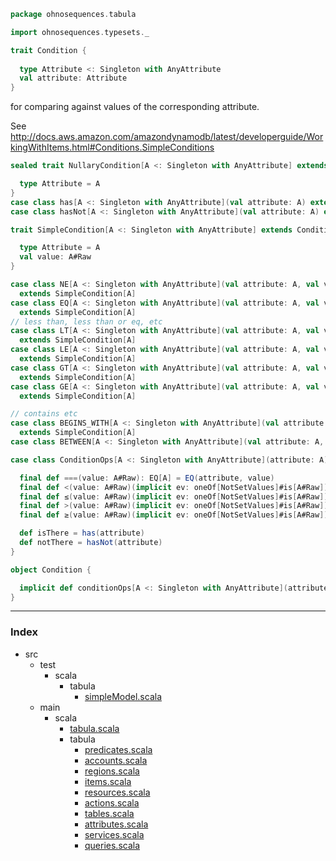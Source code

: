 
```scala
package ohnosequences.tabula

import ohnosequences.typesets._

trait Condition {
  
  type Attribute <: Singleton with AnyAttribute
  val attribute: Attribute
}
```


for comparing against values of the corresponding attribute.

See http://docs.aws.amazon.com/amazondynamodb/latest/developerguide/WorkingWithItems.html#Conditions.SimpleConditions


```scala
sealed trait NullaryCondition[A <: Singleton with AnyAttribute] extends Condition {

  type Attribute = A
}
case class has[A <: Singleton with AnyAttribute](val attribute: A) extends NullaryCondition[A] {}
case class hasNot[A <: Singleton with AnyAttribute](val attribute: A) extends NullaryCondition[A] {}

trait SimpleCondition[A <: Singleton with AnyAttribute] extends Condition {

  type Attribute = A
  val value: A#Raw
}

case class NE[A <: Singleton with AnyAttribute](val attribute: A, val value: A#Raw)
  extends SimpleCondition[A]
case class EQ[A <: Singleton with AnyAttribute](val attribute: A, val value: A#Raw)
  extends SimpleCondition[A]
// less than, less than or eq, etc
case class LT[A <: Singleton with AnyAttribute](val attribute: A, val value: A#Raw)(implicit ev: oneOf[NotSetValues]#is[A#Raw])
  extends SimpleCondition[A]
case class LE[A <: Singleton with AnyAttribute](val attribute: A, val value: A#Raw)(implicit ev: oneOf[NotSetValues]#is[A#Raw])
  extends SimpleCondition[A]
case class GT[A <: Singleton with AnyAttribute](val attribute: A, val value: A#Raw)(implicit ev: oneOf[NotSetValues]#is[A#Raw])
  extends SimpleCondition[A]
case class GE[A <: Singleton with AnyAttribute](val attribute: A, val value: A#Raw)(implicit ev: oneOf[NotSetValues]#is[A#Raw])
  extends SimpleCondition[A]

// contains etc
case class BEGINS_WITH[A <: Singleton with AnyAttribute](val attribute: A, val value: A#Raw)(implicit ev: oneOf[ValuesWithPrefixes]#is[A#Raw])
  extends SimpleCondition[A]
case class BETWEEN[A <: Singleton with AnyAttribute](val attribute: A, val start: A#Raw, val end: A#Raw)(implicit ev: oneOf[NotSetValues]#is[A#Raw]) extends Condition { type Attribute = A }

case class ConditionOps[A <: Singleton with AnyAttribute](attribute: A) {

  final def ===(value: A#Raw): EQ[A] = EQ(attribute, value)
  final def <(value: A#Raw)(implicit ev: oneOf[NotSetValues]#is[A#Raw]): LT[A] = LT(attribute, value)
  final def ≤(value: A#Raw)(implicit ev: oneOf[NotSetValues]#is[A#Raw]): LE[A] = LE(attribute, value)
  final def >(value: A#Raw)(implicit ev: oneOf[NotSetValues]#is[A#Raw]): GT[A] = GT(attribute, value)
  final def ≥(value: A#Raw)(implicit ev: oneOf[NotSetValues]#is[A#Raw]): GE[A] = GE(attribute, value)

  def isThere = has(attribute)
  def notThere = hasNot(attribute)
}

object Condition {

  implicit def conditionOps[A <: Singleton with AnyAttribute](attribute: A): ConditionOps[A] = ConditionOps(attribute)
}

```


------

### Index

+ src
  + test
    + scala
      + tabula
        + [simpleModel.scala][test/scala/tabula/simpleModel.scala]
  + main
    + scala
      + [tabula.scala][main/scala/tabula.scala]
      + tabula
        + [predicates.scala][main/scala/tabula/predicates.scala]
        + [accounts.scala][main/scala/tabula/accounts.scala]
        + [regions.scala][main/scala/tabula/regions.scala]
        + [items.scala][main/scala/tabula/items.scala]
        + [resources.scala][main/scala/tabula/resources.scala]
        + [actions.scala][main/scala/tabula/actions.scala]
        + [tables.scala][main/scala/tabula/tables.scala]
        + [attributes.scala][main/scala/tabula/attributes.scala]
        + [services.scala][main/scala/tabula/services.scala]
        + [queries.scala][main/scala/tabula/queries.scala]

[test/scala/tabula/simpleModel.scala]: ../../../test/scala/tabula/simpleModel.scala.md
[main/scala/tabula.scala]: ../tabula.scala.md
[main/scala/tabula/predicates.scala]: predicates.scala.md
[main/scala/tabula/accounts.scala]: accounts.scala.md
[main/scala/tabula/regions.scala]: regions.scala.md
[main/scala/tabula/items.scala]: items.scala.md
[main/scala/tabula/resources.scala]: resources.scala.md
[main/scala/tabula/actions.scala]: actions.scala.md
[main/scala/tabula/tables.scala]: tables.scala.md
[main/scala/tabula/attributes.scala]: attributes.scala.md
[main/scala/tabula/services.scala]: services.scala.md
[main/scala/tabula/queries.scala]: queries.scala.md
